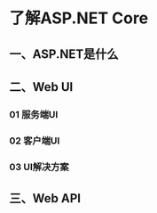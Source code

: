# 了解ASP.NET Core

## 一、ASP.NET是什么


## 二、Web UI
### 01 服务端UI

### 02 客户端UI

### 03 UI解决方案

## 三、Web API